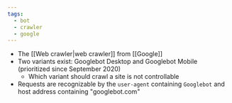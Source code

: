 ```yaml
---
tags:
  - bot
  - crawler
  - google
---
```

- The [[Web crawler|web crawler]] from [[Google]]
- Two variants exist: Googlebot Desktop and Googlebot Mobile (prioritized since September 2020)
	- Which variant should crawl a site is not controllable
- Requests are recognizable by the `user-agent` containing `Googlebot` and host address containing "googlebot.com"
